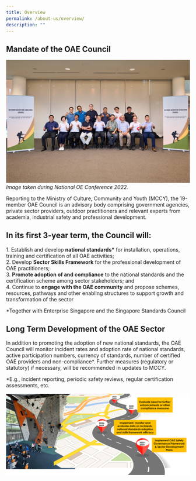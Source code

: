 ```yaml
---
title: Overview
permalink: /about-us/overview/
description: ""
---
```

## Mandate of the OAE Council
![](/images/noec%202022%20-%20group%20informal.jpg)
*Image taken during National OE Conference 2022.*

Reporting to the Ministry of Culture, Community and Youth (MCCY), the 19-member OAE Council is an advisory body comprising government agencies, private sector providers, outdoor practitioners and relevant experts from academia, industrial safety and professional development.

## In its first 3-year term, the Council will:  
  
1\. Establish and develop **national standards\*** for installation, operations, training and certification of all OAE activities;  
2\. Develop **Sector Skills Framework** for the professional development of OAE practitioners;  
3. **Promote adoption of and compliance** to the national standards and the certification scheme among sector stakeholders; and  
4\. Continue to **engage with the OAE community** and propose schemes, resources, pathways and other enabling structures to support growth and transformation of the sector  
  
\*Together with Enterprise Singapore and the Singapore Standards Council

## Long Term Development of the OAE Sector
In addition to promoting the adoption of new national standards, the OAE Council will monitor incident rates and adoption rate of national standards, active participation numbers, currency of standards, number of certified OAE providers and non-compliance*.
Further measures (regulatory or statutory) if necessary, will be recommended in updates to MCCY.

*E.g., incident reporting, periodic safety reviews, regular certification assessments, etc.

![](/images/long%20term.png)